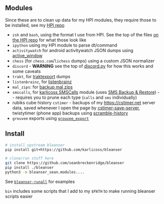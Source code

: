 ## Modules

Since these are to clean up data for my HPI modules, they require those to be installed, see my [HPI repo](https://github.com/seanbreckenridge/HPI#install)

- `zsh` and `bash`, using the format I use from HPI. See the top of the files [on the HPI repo](https://github.com/seanbreckenridge/HPI) for what those look like
- `ipython` using my HPI module to parse dt/command
- `activitywatch` for android activitywatch JSON dumps using [active_window](https://github.com/seanbreckenridge/active_window/)
- `chess` (for `chess.com`/`lichess` dumps) using a custom JSON normalizer
- `discord` - **WARNING** see the top of [discord.py](src/bleanser_sean/modules/discord.py) for how this works and some caveats
- `trakt`, for [traktexport](https://github.com/seanbreckenridge/traktexport) dumps
- `listenbrainz`, for [listenbrainz](https://github.com/seanbreckenridge/listenbrainz_export)
- `mal_zips`: for [backup mal zips](https://github.com/seanbreckenridge/malexport/#recover_deleted)
- `smscalls`, for [karlicoss SMSCalls](https://github.com/karlicoss/HPI/blob/master/my/smscalls.py) module (uses [SMS Backup & Restore](https://play.google.com/store/apps/details?id=com.riteshsahu.SMSBackupRestore&hl=en_US)) -- requires you to prune each type (`calls` and `sms` individually)
- rubiks cube history `cstimer` - backups of my <https://cstimer.net> server data, saved whenever I open the page by [cstimer-save-server](https://github.com/seanbreckenridge/cstimer-save-server), twistytimer (phone app) backups using [scramble-history](https://github.com/seanbreckenridge/scramble-history)
- `grouvee` exports using [`grouvee_export`](https://github.com/seanbreckenridge/grouvee_export)

## Install

```bash
# install upstream bleanser
pip install git+https://github.com/karlicoss/bleanser

# clone/run stuff here
git clone https://github.com/seanbreckenridge/bleanser
pip install ./bleanser
python3 -m bleanser_sean.modules....
```

See [`bleanser-runall`](./bin/bleanser-runall) for examples

`bin` includes some scripts that I add to my `$PATH` to make running bleanser scripts easier
